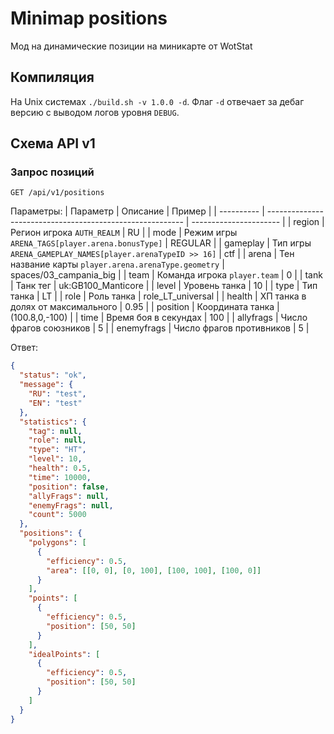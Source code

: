 # Minimap positions
Мод на динамические позиции на миникарте от WotStat

## Компиляция 
На Unix системах `./build.sh -v 1.0.0 -d`. Флаг `-d` отвечает за дебаг версию с выводом логов уровня `DEBUG`.

## Схема API v1
### Запрос позиций
`GET /api/v1/positions`

Параметры:
| Параметр   | Описание                                                  | Пример                 |
| ---------- | --------------------------------------------------------- | ---------------------- |
| region     | Регион игрока `AUTH_REALM`                                | RU                     |
| mode       | Режим игры `ARENA_TAGS[player.arena.bonusType]`           | REGULAR                |
| gameplay   | Тип игры `ARENA_GAMEPLAY_NAMES[player.arenaTypeID >> 16]` | сtf                    |
| arena      | Тен название карты `player.arena.arenaType.geometry`      | spaces/03_campania_big |
| team       | Команда игрока `player.team`                              | 0                      |
| tank       | Танк тег                                                  | uk:GB100_Manticore     |
| level      | Уровень танка                                             | 10                     |
| type       | Тип танка                                                 | LT                     |
| role       | Роль танка                                                | role_LT_universal      |
| health     | ХП танка в долях от максимального                         | 0.95                   |
| position   | Координата танка                                          | (100.8,0,-100)         |
| time       | Время боя в секундах                                      | 100                    |
| allyfrags  | Число фрагов союзников                                    | 5                      |
| enemyfrags | Число фрагов противников                                  | 5                      |

Ответ:
```json
{
  "status": "ok",
  "message": {
    "RU": "test",
    "EN": "test"
  },
  "statistics": {
    "tag": null,
    "role": null,
    "type": "HT",
    "level": 10,
    "health": 0.5,
    "time": 10000,
    "position": false,
    "allyFrags": null,
    "enemyFrags": null,
    "count": 5000
  },
  "positions": {
    "polygons": [
      {
        "efficiency": 0.5,
        "area": [[0, 0], [0, 100], [100, 100], [100, 0]]
      }
    ],
    "points": [
      {
        "efficiency": 0.5,
        "position": [50, 50]
      }
    ],
    "idealPoints": [
      {
        "efficiency": 0.5,
        "position": [50, 50]
      }
    ]
  }
}
```